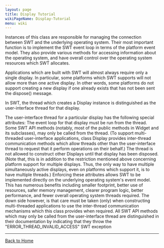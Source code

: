 ```yaml
---
layout: page
title: Display Tutorial
wikiPageName: Display-Tutorial
menu: wiki
---
```


Instances of this class are responsible for managing the connection between SWT and the underlying operating system. Their most important function is to implement the SWT event loop in terms of the platform event model. They also provide various methods for accessing information about the operating system, and have overall control over the operating system resources which SWT allocates.

Applications which are built with SWT will almost always require only a single display. In particular, some platforms which SWT supports will not allow more than one active display. In other words, some platforms do not support creating a new display if one already exists that has not been sent the dispose() message.

In SWT, the thread which creates a Display instance is distinguished as the user-interface thread for that display.

The user-interface thread for a particular display has the following special attributes:
The event loop for that display must be run from the thread.
Some SWT API methods (notably, most of the public methods in Widget and its subclasses), may only be called from the thread. (To support multi-threaded user-interface applications, class Display provides inter-thread communication methods which allow threads other than the user-interface thread to request that it perform operations on their behalf.)
The thread is not allowed to construct other Displays until that display has been disposed. (Note that, this is in addition to the restriction mentioned above concerning platform support for multiple displays. Thus, the only way to have multiple simultaneously active displays, even on platforms which support it, is to have multiple threads.)
Enforcing these attributes allows SWT to be implemented directly on the underlying operating system's event model. This has numerous benefits including smaller footprint, better use of resources, safer memory management, clearer program logic, better performance, and fewer overall operating system threads required. The down side however, is that care must be taken (only) when constructing multi-threaded applications to use the inter-thread communication mechanisms which this class provides when required.
All SWT API methods which may only be called from the user-interface thread are distinguished in their documentation by indicating that they throw the "ERROR_THREAD_INVALID_ACCESS" SWT exception

***

[Back to Home]({{site.baseurl}}/eclipse.tutorial/wiki/)
